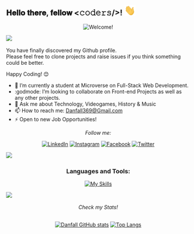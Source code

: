 <h2> 𝐇𝐞𝐥𝐥𝐨 𝐭𝐡𝐞𝐫𝐞, 𝐟𝐞𝐥𝐥𝐨𝐰 <𝚌𝚘𝚍𝚎𝚛𝚜/>! <img src="https://github.com/ABSphreak/ABSphreak/blob/master/gifs/Hi.gif" width="30px"></h2>

<div align="center" width="50">

<img src="https://media2.giphy.com/media/NytMLKyiaIh6VH9SPm/giphy.gif?cid=ecf05e47crrjom3bwr6hqsc4qmyxs7nbhxdc8sr2zx29z37d&rid=giphy.gif&ct=g" alt="Welcome!" width="300"/>

</div>

<a href="https://www.youtube.com/watch?v=dQw4w9WgXcQ"><img src="https://user-images.githubusercontent.com/73097560/115834477-dbab4500-a447-11eb-908a-139a6edaec5c.gif"></a>

You have finally discovered my Github profile. <br>
Please feel free to clone projects and raise issues if you think something could be better.

Happy Coding! 😊


- 🏫 I’m currently a student at Microverse on Full-Stack Web Development.
- :godmode: I’m looking to collaborate on Front-end Projects as well as any other projects.
- 💬 Ask me about Technology, Videogames, History & Music 
- 📫 How to reach me: Danfall369@Gmail.com
- ⚡ Open to new Job Opportunities!


<div align="center">


<i>Follow me:</i><br>

<a href="https://www.linkedin.com/in/daniel-falcon-009932263/" target="_blank"><img src="https://img.shields.io/badge/LinkedIn-%230077B5.svg?&style=flat-square&logo=linkedin&logoColor=white" alt="LinkedIn"></a>
<a href="https://www.instagram.com/danfall369/" target="_blank"><img src="https://img.shields.io/badge/Instagram-%23E4405F.svg?&style=flat-square&logo=instagram&logoColor=white" alt="Instagram"></a>
<a href="https://www.facebook.com/Danfall369" target="_blank"><img src="https://img.shields.io/badge/Facebook-%231877F2.svg?&style=flat-square&logo=facebook&logoColor=white" alt="Facebook"></a>
<a href="https://twitter.com/Danfall369" target="_blank"><img src="https://img.shields.io/twitter/url?style=social&url=https%3A%2F%2Ftwitter.com%2FDanfall369" alt="Twitter"></a>

</div>

<a href="https://www.youtube.com/watch?v=dQw4w9WgXcQ"><img src="https://user-images.githubusercontent.com/73097560/115834477-dbab4500-a447-11eb-908a-139a6edaec5c.gif"></a>

<div align="center" width="50">
  <h3 align="center">Languages and Tools:</h3>

[![My Skills](https://skillicons.dev/icons?i=html,css,js,bootstrap,webpack,vscode,git,github)](https://skillicons.dev)
  
</div>

<a href="https://www.youtube.com/watch?v=dQw4w9WgXcQ"><img src="https://user-images.githubusercontent.com/73097560/115834477-dbab4500-a447-11eb-908a-139a6edaec5c.gif"></a>

<div align="center" width="50"><i>Check my Stats!</i></div><br></div>

<div align="center" width="50">

[![Danfall GitHub stats](https://github-readme-stats.vercel.app/api?username=Danfall369&&show_icons=true&theme=outrun)](https://github.com/Danfall369)
[![Top Langs](https://github-readme-stats.vercel.app/api/top-langs/?username=Danfall369&theme=outrun)](https://github.com/Danfall369)

</div>


